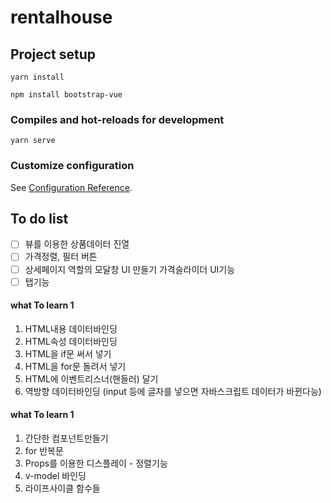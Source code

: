 # rentalhouse

## Project setup
```
yarn install

npm install bootstrap-vue
```

### Compiles and hot-reloads for development
```
yarn serve
```

### Customize configuration
See [Configuration Reference](https://cli.vuejs.org/config/).

## To do list
- [ ] 뷰를 이용한 상품데이터 진열
- [ ] 가격정렬, 필터 버튼
- [ ] 상세페이지 역할의 모달창 UI 만들기 가격슬라이더 UI기능
- [ ] 탭기능

#### what To learn 1
1. HTML내용 데이터바인딩
2. HTML속성 데이터바인딩
3. HTML을 if문 써서 넣기
4. HTML을 for문 돌려서 넣기
5. HTML에 이벤트리스너(핸들러) 달기
6. 역방향 데이터바인딩 (input 등에 글자를 넣으면 자바스크립트 데이터가 바뀐다능)


#### what To learn 1
1. 간단한 컴포넌트만들기
2. for 반복문
3. Props를 이용한 디스플레이 - 정렬기능
4. v-model 바인딩
5. 라이프사이클 함수들